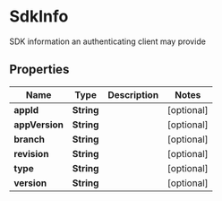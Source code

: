 

# SdkInfo

SDK information an authenticating client may provide

## Properties

| Name | Type | Description | Notes |
|------------ | ------------- | ------------- | -------------|
|**appId** | **String** |  |  [optional] |
|**appVersion** | **String** |  |  [optional] |
|**branch** | **String** |  |  [optional] |
|**revision** | **String** |  |  [optional] |
|**type** | **String** |  |  [optional] |
|**version** | **String** |  |  [optional] |



